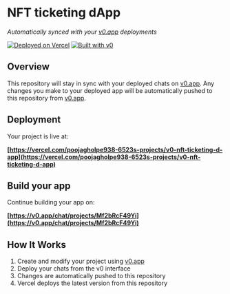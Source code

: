# NFT ticketing dApp

*Automatically synced with your [v0.app](https://v0.app) deployments*

[![Deployed on Vercel](https://img.shields.io/badge/Deployed%20on-Vercel-black?style=for-the-badge&logo=vercel)](https://vercel.com/poojagholpe938-6523s-projects/v0-nft-ticketing-d-app)
[![Built with v0](https://img.shields.io/badge/Built%20with-v0.app-black?style=for-the-badge)](https://v0.app/chat/projects/Mf2bRcF49Yi)

## Overview

This repository will stay in sync with your deployed chats on [v0.app](https://v0.app).
Any changes you make to your deployed app will be automatically pushed to this repository from [v0.app](https://v0.app).

## Deployment

Your project is live at:

**[https://vercel.com/poojagholpe938-6523s-projects/v0-nft-ticketing-d-app](https://vercel.com/poojagholpe938-6523s-projects/v0-nft-ticketing-d-app)**

## Build your app

Continue building your app on:

**[https://v0.app/chat/projects/Mf2bRcF49Yi](https://v0.app/chat/projects/Mf2bRcF49Yi)**

## How It Works

1. Create and modify your project using [v0.app](https://v0.app)
2. Deploy your chats from the v0 interface
3. Changes are automatically pushed to this repository
4. Vercel deploys the latest version from this repository